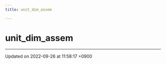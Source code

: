 ```yaml
---
title: unit_dim_assem

---
```


# unit_dim_assem








-------------------------------

Updated on 2022-09-26 at 11:58:17 +0900